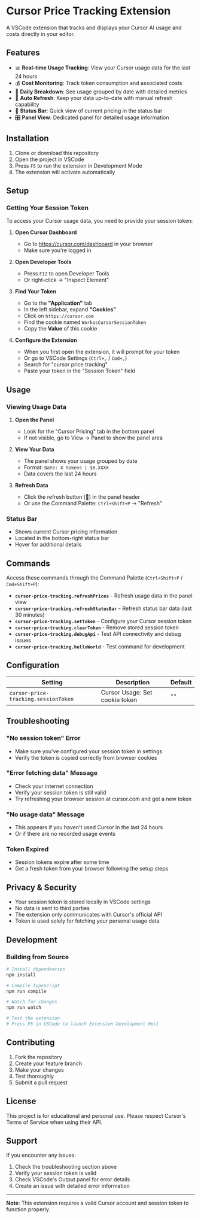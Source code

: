# Cursor Price Tracking Extension

A VSCode extension that tracks and displays your Cursor AI usage and costs directly in your editor.

## Features

- 📊 **Real-time Usage Tracking**: View your Cursor usage data for the last 24 hours
- 💰 **Cost Monitoring**: Track token consumption and associated costs
- 📅 **Daily Breakdown**: See usage grouped by date with detailed metrics
- 🔄 **Auto Refresh**: Keep your data up-to-date with manual refresh capability
- 📍 **Status Bar**: Quick view of current pricing in the status bar
- 🎛️ **Panel View**: Dedicated panel for detailed usage information

## Installation

1. Clone or download this repository
2. Open the project in VSCode
3. Press `F5` to run the extension in Development Mode
4. The extension will activate automatically

## Setup

### Getting Your Session Token

To access your Cursor usage data, you need to provide your session token:

1. **Open Cursor Dashboard**
   - Go to https://cursor.com/dashboard in your browser
   - Make sure you're logged in

2. **Open Developer Tools**
   - Press `F12` to open Developer Tools
   - Or right-click → "Inspect Element"

3. **Find Your Token**
   - Go to the **"Application"** tab
   - In the left sidebar, expand **"Cookies"**
   - Click on `https://cursor.com`
   - Find the cookie named `WorkosCursorSessionToken`
   - Copy the **Value** of this cookie

4. **Configure the Extension**
   - When you first open the extension, it will prompt for your token
   - Or go to VSCode Settings (`Ctrl+,` / `Cmd+,`)
   - Search for "cursor price tracking"
   - Paste your token in the "Session Token" field

## Usage

### Viewing Usage Data

1. **Open the Panel**
   - Look for the "Cursor Pricing" tab in the bottom panel
   - If not visible, go to View → Panel to show the panel area

2. **View Your Data**
   - The panel shows your usage grouped by date
   - Format: `Date: X tokens | $X.XXXX`
   - Data covers the last 24 hours

3. **Refresh Data**
   - Click the refresh button (🔄) in the panel header
   - Or use the Command Palette: `Ctrl+Shift+P` → "Refresh"

### Status Bar

- Shows current Cursor pricing information
- Located in the bottom-right status bar
- Hover for additional details

## Commands

Access these commands through the Command Palette (`Ctrl+Shift+P` / `Cmd+Shift+P`):

- **`cursor-price-tracking.refreshPrices`** - Refresh usage data in the panel view
- **`cursor-price-tracking.refreshStatusBar`** - Refresh status bar data (last 30 minutes)
- **`cursor-price-tracking.setToken`** - Configure your Cursor session token
- **`cursor-price-tracking.clearToken`** - Remove stored session token
- **`cursor-price-tracking.debugApi`** - Test API connectivity and debug issues
- **`cursor-price-tracking.helloWorld`** - Test command for development

## Configuration

| Setting | Description | Default |
|---------|-------------|---------|
| `cursor-price-tracking.sessionToken` | Cursor Usage: Set cookie token | `""` |

## Troubleshooting

### "No session token" Error
- Make sure you've configured your session token in settings
- Verify the token is copied correctly from browser cookies

### "Error fetching data" Message
- Check your internet connection
- Verify your session token is still valid
- Try refreshing your browser session at cursor.com and get a new token

### "No usage data" Message
- This appears if you haven't used Cursor in the last 24 hours
- Or if there are no recorded usage events

### Token Expired
- Session tokens expire after some time
- Get a fresh token from your browser following the setup steps

## Privacy & Security

- Your session token is stored locally in VSCode settings
- No data is sent to third parties
- The extension only communicates with Cursor's official API
- Token is used solely for fetching your personal usage data

## Development

### Building from Source

```bash
# Install dependencies
npm install

# Compile TypeScript
npm run compile

# Watch for changes
npm run watch

# Test the extension
# Press F5 in VSCode to launch Extension Development Host
```

## Contributing

1. Fork the repository
2. Create your feature branch
3. Make your changes
4. Test thoroughly
5. Submit a pull request

## License

This project is for educational and personal use. Please respect Cursor's Terms of Service when using their API.

## Support

If you encounter any issues:
1. Check the troubleshooting section above
2. Verify your session token is valid
3. Check VSCode's Output panel for error details
4. Create an issue with detailed error information

---

**Note**: This extension requires a valid Cursor account and session token to function properly.